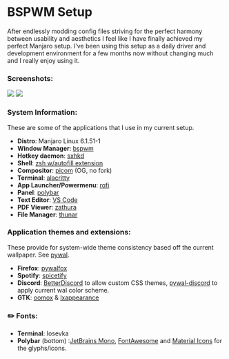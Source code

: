 # BSPWM Setup
After endlessly modding config files striving for the perfect harmony between usability and aesthetics I feel like I have finally achieved my perfect Manjaro setup. I've been using this setup as a daily driver and development environment for a few months now without changing much and I really enjoy using it.   
### Screenshots:

<img src="screenshot.png">
<img src="screenshot2.png">

### System Information:

These are some of the applications that I use in my current setup. 

- **Distro**: Manjaro Linux 6.1.51-1
- **Window Manager**: [bspwm](https://github.com/baskerville/bspwm)
- **Hotkey daemon**: [sxhkd](https://github.com/baskerville/sxhkd)  
- **Shell**: [zsh w/autofill extension](https://ohmyz.sh/) 
- **Compositor**: [picom](https://github.com/yshui/picom) (OG, no fork)
- **Terminal**: [alacritty](https://github.com/alacritty/alacritty)  
- **App Launcher/Powermenu**: [rofi](https://github.com/davatorium/rofi)   
- **Panel**: [polybar](https://github.com/polybar/polybar)
- **Text Editor**: [VS Code](https://github.com/microsoft/vscode)
- **PDF Viewer**: [zathura](https://pwmt.org/projects/zathura/) 
- **File Manager**: [thunar](https://wiki.archlinux.org/title/thunar)

### Application themes and extensions:

These provide for system-wide theme consistency based off the current wallpaper. See [pywal](https://github.com/dylanaraps/pywal).

- **Firefox**: [pywalfox](https://github.com/frewacom/pywalfox)  
- **Spotify**: [spicetify](https://spicetify.app/)  
- **Discord**: [BetterDiscord](https://betterdiscord.app/) to allow custom CSS themes, [pywal-discord](https://github.com/FilipLitwora/pywal-discord) to apply current wal color scheme.
- **GTK**: [oomox](https://github.com/themix-project/oomox) & [lxappearance](https://archlinux.org/packages/community/x86_64/lxappearance/)

### :pencil2: Fonts:  
- **Terminal**: Iosevka  
- **Polybar** (bottom) :[JetBrains Mono](https://github.com/JetBrains/JetBrainsMono), [FontAwesome](https://fontawesome.com/) and [Material Icons](https://google.github.io/material-design-icons/) for the glyphs/icons.





